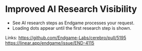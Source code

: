 # Improved AI Research Visibility

- See AI research steps as Endgame processes your request.
- Loading dots appear until the first research step is shown.

Links:
https://github.com/Endgame-Labs/cerebro/pull/5195
https://linear.app/endgame/issue/END-4115
